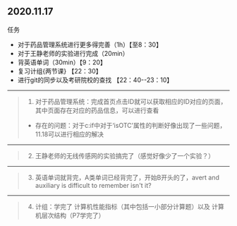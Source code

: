 ## 2020.11.17

任务

* 对于药品管理系统进行更多得完善（1h）【至8：30】
* 对于王静老师的实验进行完成（20min）
* 背英语单词（30min）【9：20】
* 复习计组{两节课} 【22：30】
* 进行git的同步以及考研院校的查找 【22：40--23：10】

****

>1. 对于药品管理系统：完成首页点击ID就可以获取相应的ID对应的页面，其中页面存在对应的药品信息，可以进行查看
>   * 存在的问题：对于c:if中对于‘isOTC’属性的判断好像出现了一些问题，11.18可以进行相应的解决

****

>2. 王静老师的无线传感网的实验搞完了（感觉好像少了一个实验？）

***

>3. 英语单词就背完，A类单词已经背完了，开始B开头的了，avert and auxiliary is difficult to remember isn't it?

***

>4. 计组：学完了 计算机性能指标（其中包括一小部分计算题）以及 计算机层次结构（P7学完了）

